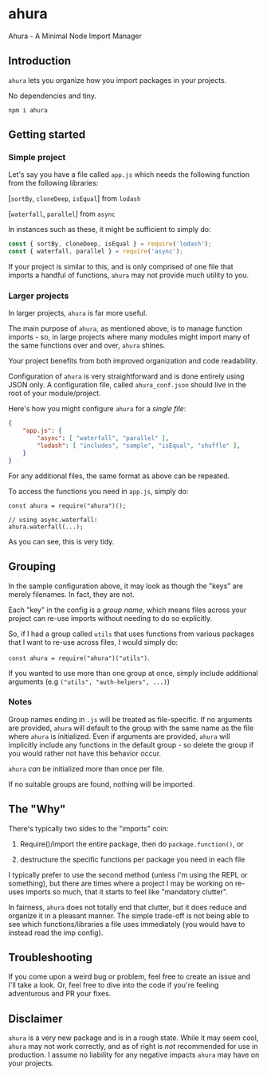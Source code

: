 # ahura
Ahura - A Minimal Node Import Manager

## Introduction

`ahura` lets you organize how you import packages in your projects.

No dependencies and tiny.

`npm i ahura`

## Getting started

### Simple project

Let's say you have a file called `app.js` which needs the following function from the following libraries:

[`sortBy`, `cloneDeep`, `isEqual`] from `lodash`

[`waterfall`, `parallel`] from `async`

In instances such as these, it might be sufficient to simply do:

```js
const { sortBy, cloneDeep, isEqual } = require('lodash');
const { waterfall, parallel } = require('async');
```

If your project is similar to this, and is only comprised of one file that imports a handful of functions, `ahura` may not provide much utility to you.

### Larger projects

In larger projects, `ahura` is far more useful.

The main purpose of `ahura`, as mentioned above, is to manage function imports - so, in large projects where many modules might import many of the same functions over and over, `ahura` shines.

Your project benefits from both improved organization and code readability.

Configuration of `ahura` is very straightforward and is done entirely using JSON only. A configuration file, called `ahura_conf.json` should live in the root of your module/project.

Here's how you might configure `ahura` for a _single file_:

```json
{
	"app.js": {
		"async": [ "waterfall", "parallel" ],
		"lodash": [ "includes", "sample", "isEqual", "shuffle" ],
	}	
}
```
For any additional files, the same format as above can be repeated.

To access the functions you need in `app.js`, simply do:
```
const ahura = require("ahura")();

// using async.waterfall:
ahura.waterfall(...);
```
As you can see, this is very tidy.

## Grouping

In the sample configuration above, it may look as though the "keys" are merely filenames. In fact, they are not. 

Each "key" in the config is a _group name_, which means files across your project can re-use imports without needing to do so explicitly. 

So, if I had a group called `utils` that uses functions from various packages that I want to re-use across files, I would simply do:

`const ahura = require("ahura")("utils")`.

If you wanted to use more than one group at once, simply include additional arguments (e.g `("utils", "auth-helpers", ...)`)

### Notes

Group names ending in `.js` will be treated as file-specific. If no arguments are provided, `ahura` will default to the group with the same name as the file where `ahura` is initialized. Even if arguments are provided, `ahura` will implicitly include any functions in the default group - so delete the group if you would rather not have this behavior occur.

`ahura` *can* be initialized more than once per file.

If no suitable groups are found, nothing will be imported.

## The "Why"

There's typically two sides to the "imports" coin:

1) Require()/import the entire package, then do `package.function()`, or

2) destructure the specific functions per package you need in each file

I typically prefer to use the second method (unless I'm using the REPL or something), but there are times where a project I may be working on re-uses imports so much, that it starts to feel like "mandatory clutter".

In fairness, `ahura` does not totally end that clutter, but it does reduce and organize it in a pleasant manner. The simple trade-off is not being able to see which functions/libraries a file uses immediately (you would have to instead read the imp config).

## Troubleshooting

If you come upon a weird bug or problem, feel free to create an issue and I'll take a look. Or, feel free to dive into the code if you're feeling adventurous and PR your fixes.

## Disclaimer

`ahura` is a very new package and is in a rough state. While it may seem cool, `ahura` may not work correctly, and as of right is *not* recommended for use in production. I assume no liability for any negative impacts `ahura` may have on your projects.
